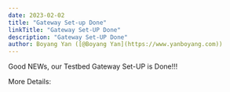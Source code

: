 ```yaml
---
date: 2023-02-02
title: "Gateway Set-up Done"
linkTitle: "Gateway Set-UP Done"
description: "Gateway Set-UP Done"
author: Boyang Yan ([@Boyang Yan](https://www.yanboyang.com))
---
```


Good NEWs, our Testbed Gateway Set-UP is Done!!!

More Details: 
